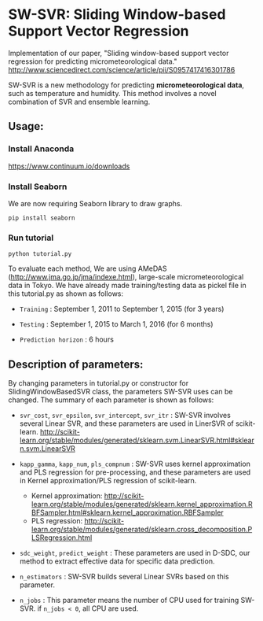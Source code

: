 SW-SVR: Sliding Window-based Support Vector Regression
======================
Implementation of our paper, "Sliding window-based support vector regression for predicting micrometeorological data."
http://www.sciencedirect.com/science/article/pii/S0957417416301786

SW-SVR is a new methodology for predicting **micrometeorological data**, such as temperature and humidity.
This method involves a novel combination of SVR and ensemble learning.

Usage:
------
### Install Anaconda ###
https://www.continuum.io/downloads

### Install Seaborn ###
We are now requiring Seaborn library to draw graphs.

    pip install seaborn

### Run tutorial ###
    python tutorial.py

To evaluate each method, We are using AMeDAS (http://www.jma.go.jp/jma/indexe.html), large-scale  micrometeorological  data  in  Tokyo.
We have already made training/testing data as pickel file in this tutorial.py as shown as follows:

+   `Training` :
    September 1, 2011 to September 1, 2015 (for 3 years)

+   `Testing` :
    September 1, 2015 to March 1, 2016 (for 6 months)

+   `Prediction horizon` :
    6 hours


Description of parameters:
----------------
By changing parameters in tutorial.py or constructor for SlidingWindowBasedSVR class, the parameters SW-SVR uses can be changed. The summary of each parameter is shown as follows:

+   `svr_cost`, `svr_epsilon`, `svr_intercept`, `svr_itr` :
    SW-SVR involves several Linear SVR, and these parameters are used in LinerSVR of scikit-learn.
    http://scikit-learn.org/stable/modules/generated/sklearn.svm.LinearSVR.html#sklearn.svm.LinearSVR

+   `kapp_gamma`, `kapp_num`, `pls_compnum` :
    SW-SVR uses kernel approximation and PLS regression for pre-processing, and these parameters are used in Kernel approximation/PLS regression of scikit-learn.
    + Kernel approximation: http://scikit-learn.org/stable/modules/generated/sklearn.kernel_approximation.RBFSampler.html#sklearn.kernel_approximation.RBFSampler
    + PLS regression: http://scikit-learn.org/stable/modules/generated/sklearn.cross_decomposition.PLSRegression.html

+   `sdc_weight`, `predict_weight` :
    These parameters are used in D-SDC, our method to extract effective data for specific data prediction.

+   `n_estimators` :
    SW-SVR builds several Linear SVRs based on this parameter.

+   `n_jobs` :
    This parameter means the number of CPU used for training SW-SVR.
    if `n_jobs < 0`, all CPU are used.